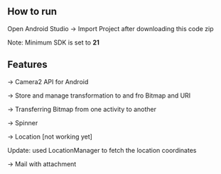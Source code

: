 <h2>How to run </h2>

Open Android Studio -> Import Project after downloading this code zip

Note: Minimum SDK is set to <b>21</b>

<h2>Features</h2>

-> Camera2 API for Android

-> Store and manage transformation to and fro Bitmap and URI

-> Transferring Bitmap from one activity to another

-> Spinner

-> Location [not working yet]

Update: used LocationManager to fetch the location coordinates

-> Mail with attachment
